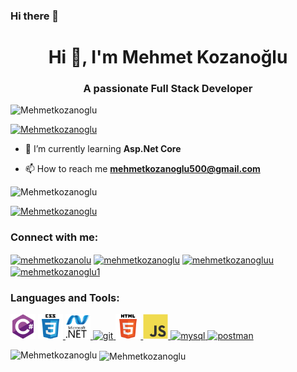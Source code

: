 ### Hi there 👋

<h1 align="center">Hi 👋, I'm Mehmet Kozanoğlu</h1>
<h3 align="center">A passionate Full Stack Developer</h3>

<p align="left"> <img src="https://komarev.com/ghpvc/?username=Mehmetkozanoglu&label=Profile%20views&color=0e75b6&style=flat" alt="Mehmetkozanoglu" /> </p>

<p align="left"> <a href="https://github.com/ryo-ma/github-profile-trophy"><img src="https://github-profile-trophy.vercel.app/?username=Mehmetkozanoglu" alt="Mehmetkozanoglu" /></a> </p>

- 🌱 I’m currently learning **Asp.Net Core**

- 📫 How to reach me **mehmetkozanoglu500@gmail.com**

<p align="left"> <img src="https://komarev.com/ghpvc/?username=Mehmetkozanoglu&label=Profile%20views&color=0e75b6&style=flat" alt="Mehmetkozanoglu" /> </p>

<p align="left"> <a href="https://github.com/ryo-ma/github-profile-trophy"><img src="https://github-profile-trophy.vercel.app/?username=Mehmetkozanoglu" alt="Mehmetkozanoglu" /></a> </p>

<h3 align="left">Connect with me:</h3>
<p align="left">
<a href="https://twitter.com/mehmetkozanolu" target="blank"><img align="center" src="https://raw.githubusercontent.com/rahuldkjain/github-profile-readme-generator/master/src/images/icons/Social/twitter.svg" alt="mehmetkozanolu" height="30" width="40" /></a>
<a href="https://www.linkedin.com/in/mehmetkozanoglu/" target="blank"><img align="center" src="https://raw.githubusercontent.com/rahuldkjain/github-profile-readme-generator/master/src/images/icons/Social/linked-in-alt.svg" alt="mehmetkozanoglu" height="30" width="40" /></a>
<a href="https://www.instagram.com/mehmetkozanogluu/" target="blank"><img align="center" src="https://raw.githubusercontent.com/rahuldkjain/github-profile-readme-generator/master/src/images/icons/Social/instagram.svg" alt="mehmetkozanogluu" height="30" width="40" /></a>
<a href="https://www.hackerrank.com/mehmetkozanoglu1" target="blank"><img align="center" src="https://raw.githubusercontent.com/rahuldkjain/github-profile-readme-generator/master/src/images/icons/Social/hackerrank.svg" alt="mehmetkozanoglu1" height="30" width="40" /></a>
</p>
<h3 align="left">Languages and Tools:</h3>
<p align="left"> <img src="https://raw.githubusercontent.com/devicons/devicon/master/icons/csharp/csharp-original.svg" alt="csharp" width="40" height="40"/> </a> <a href="https://www.w3schools.com/css/" target="_blank" rel="noreferrer"> <img src="https://raw.githubusercontent.com/devicons/devicon/master/icons/css3/css3-original-wordmark.svg" alt="css3" width="40" height="40"/> </a> <a href="https://dotnet.microsoft.com/" target="_blank" rel="noreferrer"> <img src="https://raw.githubusercontent.com/devicons/devicon/master/icons/dot-net/dot-net-original-wordmark.svg" alt="dotnet" width="40" height="40"/> </a> <a href="https://git-scm.com/" target="_blank" rel="noreferrer"> <img src="https://www.vectorlogo.zone/logos/git-scm/git-scm-icon.svg" alt="git" width="40" height="40"/> </a> <a href="https://www.w3.org/html/" target="_blank" rel="noreferrer"> <img src="https://raw.githubusercontent.com/devicons/devicon/master/icons/html5/html5-original-wordmark.svg" alt="html5" width="40" height="40"/> </a> <a href="https://developer.mozilla.org/en-US/docs/Web/JavaScript" target="_blank" rel="noreferrer"> <img src="https://raw.githubusercontent.com/devicons/devicon/master/icons/javascript/javascript-original.svg" alt="javascript" width="40" height="40"/> </a> <a href="https://www.postgresql.org" target="_blank" rel="noreferrer"> <img src="https://raw.githubusercontent.com/devicons/devicon/master/icons/mysql/postgresql-original-wordmark.svg" alt="mysql" width="40" height="40"/> </a> <a href="https://postman.com" target="_blank" rel="noreferrer"> <img src="https://www.vectorlogo.zone/logos/getpostman/getpostman-icon.svg" alt="postman" width="40" height="40"/> </a> </p>
<p><img align="left" src="https://github-readme-stats.vercel.app/api/top-langs?username=Mehmetkozanoglu&show_icons=true&locale=en&layout=compact" alt="Mehmetkozanoglu" /></p>
<p>&nbsp;<img align="center" src="https://github-readme-stats.vercel.app/api?username=Mehmetkozanoglu&show_icons=true&locale=en" alt="Mehmetkozanoglu" /></p>
